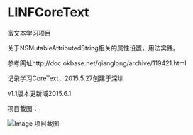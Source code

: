 # LINFCoreText    

富文本学习项目    
    
关于NSMutableAttributedString相关的属性设置，用法实践。    

参考网址http://doc.okbase.net/qianglong/archive/119421.html    

记录学习CoreText，2015.5.27创建于深圳    

v1.1版本更新域2015.6.1    

    
    

项目截图：    

![Image 项目截图](http://raw.github.com/zuolingfeng/LINFCoreText/master/LINFCoreTextTests/screen1.png)

